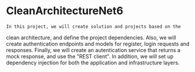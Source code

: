 # CleanArchitectureNet6

	In this project, we will create solution and projects based on the 
clean architecture, and define the project dependencies.
	Also, we will create authentication endpoints and models for register, 
login requests and responses.
	Finally, we will create an autentication service that returns a mock
response, and use the "REST client".
	In addition, we will set up dependency injection for both 
the application and infrastructure layers.


